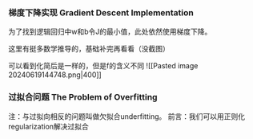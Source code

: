 ### 梯度下降实现 Gradient Descent Implementation
为了找到逻辑回归中w和b令J的最小值，此处依然使用梯度下降。

这里有挺多数学推导的，基础补完再看看（没截图）


可以看到化简后是一样的，但是f的含义不同
![[Pasted image 20240619144748.png|400]]


### 过拟合问题 The Problem of Overfitting
注：与过拟向相反的问题叫做欠拟合underfitting。
前言：我们可以用正则化regularization解决过拟合